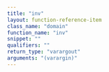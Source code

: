 ```yaml
---
title: "inv"
layout: function-reference-item
class_name: "domain"
function_name: "inv"
snippet: ""
qualifiers: ""
return_type: "varargout"
arguments: "(varargin)"
---
```


<pre class="help-text"></pre>